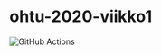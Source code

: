 # ohtu-2020-viikko1

![GitHub Actions](https://github.com/sallamarieini/ohtu-2020-viikko1/workflows/Java%20CI%20with%20Gradle/badge.svg)
